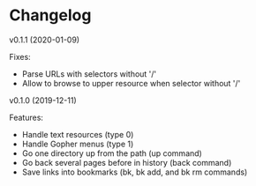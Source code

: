# Changelog

v0.1.1 (2020-01-09)

Fixes:

 - Parse URLs with selectors without '/'
 - Allow to browse to upper resource when selector without '/'

v0.1.0 (2019-12-11)

Features:

 - Handle text resources (type 0)
 - Handle Gopher menus (type 1)
 - Go one directory up from the path (up command)
 - Go back several pages before in history (back command)
 - Save links into bookmarks (bk, bk add, and bk rm commands)

